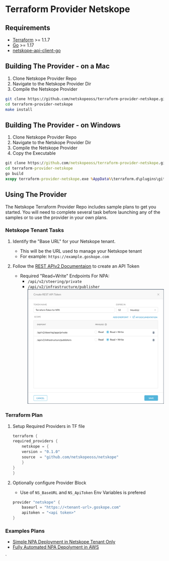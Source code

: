 # Terraform Provider Netskope




## Requirements

-	[Terraform](https://www.terraform.io/downloads.html) >= 1.1.7
-	[Go](https://golang.org/doc/install) >= 1.17
-   [netskope-api-client-go](https://github.com/netskopeoss/netskope-api-client-go) 


## Building The Provider - on a Mac

1. Clone Netskope Provider Repo
1. Navigate to the Netskope Provider Dir
1. Compile the Netskope Provider

```sh
git clone https://github.com/netskopeoss/terraform-provider-netskope.git
cd terraform-provider-netskope
make install
```

## Building The Provider - on Windows

1. Clone Netskope Provider Repo
1. Navigate to the Netskope Provider Dir
1. Compile the Netskope Provider
1. Copy the Executable

```cmd
git clone https://github.com/netskopeoss/terraform-provider-netskope.git
cd terraform-provider-netskope
go build
xcopy terraform-provider-netskope.exe %AppData%\terraform.d\plugins\github.com\netskopeoss\netskope\0.1.0\windows_386\ /Y
```


## Using  The Provider
The Netskope Terraform Provider Repo includes sample plans to get you started. You will need to complete several task before launching any of the samples or to use the provider in your own plans.

### Netskope Tenant Tasks

1. Identify the "Base URL" for your Netskope tenant.
    - This will be the URL used to manage your Netskope tenant 
    - For example: `https://example.goskope.com`

1. Follow the [REST APIv2 Documentaion](https://docs.netskope.com/en/rest-api-v2-overview-312207.html) to create an API Token
    - Required "Read+Write" Endpoints For NPA:
        - `/api/v2/steering/private`
        - `/api/v2/infrastructure/publisher`
    ![API Token](images/npa_api_token.png)


### Terraform Plan

1. Setup Required Providers in TF file
    ```go
    terraform {
    required_providers {
        netskope = {
        version = "0.1.0"
        source  = "github.com/netskopeoss/netskope"
        }
    }
    }
    ```

1. Optionally configure Provider Block
    - Use of `NS_BaseURL` and `NS_ApiToken` Env Variables is prefered
    ```go
    provider "netskope" {
        baseurl = "https://<tenant-url>.goskope.com"
        apitoken = "<api token>"
    }
    ```

### Examples Plans

- [Simple NPA Deployment in Netskope Tenant Only](./examples/npa/simple/README.md)
- [Fully Automated NPA Depolyment in AWS](./examples/npa/aws/README.md)



`
